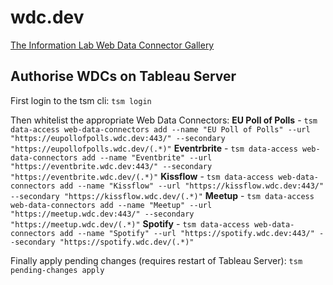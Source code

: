 # wdc.dev
[The Information Lab Web Data Connector Gallery](https://wdc.dev)

## Authorise WDCs on Tableau Server
First login to the tsm cli:
`tsm login`

Then whitelist the appropriate Web Data Connectors:
**EU Poll of Polls** - `tsm data-access web-data-connectors add --name "EU Poll of Polls" --url "https://eupollofpolls.wdc.dev:443/" --secondary "https://eupollofpolls.wdc.dev/(.*)"`
**Eventrbrite** - `tsm data-access web-data-connectors add --name "Eventbrite" --url "https://eventbrite.wdc.dev:443/" --secondary "https://eventbrite.wdc.dev/(.*)"`
**Kissflow** - `tsm data-access web-data-connectors add --name "Kissflow" --url "https://kissflow.wdc.dev:443/" --secondary "https://kissflow.wdc.dev/(.*)"`
**Meetup** - `tsm data-access web-data-connectors add --name "Meetup" --url "https://meetup.wdc.dev:443/" --secondary "https://meetup.wdc.dev/(.*)"`
**Spotify** - `tsm data-access web-data-connectors add --name "Spotify" --url "https://spotify.wdc.dev:443/" --secondary "https://spotify.wdc.dev/(.*)"`

Finally apply pending changes (requires restart of Tableau Server):
`tsm pending-changes apply`
